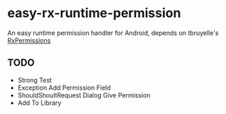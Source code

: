 # easy-rx-runtime-permission
An easy runtime permission handler for Android, depends on tbruyelle's [RxPermissions](https://github.com/tbruyelle/RxPermissions)


## TODO

- Strong Test
- Exception Add Permission Field
- ShouldShoultRequest Dialog Give Permission  
- Add To Library
  
